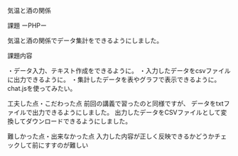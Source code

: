 気温と酒の関係

課題 ーPHPー

気温と酒の関係でデータ集計をできるようにしました。

課題内容

・データ入力、テキスト作成をできるように。 
・入力したデータをcsvファイルに出力できるように。
・集計したデータを表やグラフで表示できるように。chat.jsを使ってみたい。

工夫した点・こだわった点
前回の講義で習ったのと同様ですが、
データをtxtファイルで出力できるようにしました。 
出力したデータをCSVファイルとして変換してダウンロードできるようにしました。

難しかった点・出来なかった点
入力した内容が正しく反映できるかどうかチェックして前にすすのが難しい
